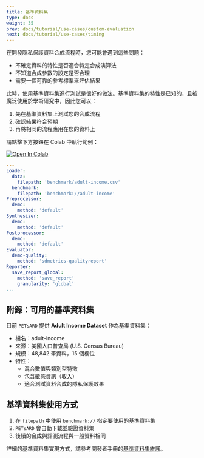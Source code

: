 ```yaml
---
title: 基準資料集
type: docs
weight: 35
prev: docs/tutorial/use-cases/custom-evaluation
next: docs/tutorial/use-cases/timing
---
```



在開發隱私保護資料合成流程時，您可能會遇到這些問題：
  - 不確定資料的特性是否適合特定合成演算法
  - 不知道合成參數的設定是否合理
  - 需要一個可靠的參考標準來評估結果

此時，使用基準資料集進行測試是很好的做法。基準資料集的特性是已知的，且被廣泛使用於學術研究中，因此您可以：
  1. 先在基準資料集上測試您的合成流程
  2. 確認結果符合預期
  3. 再將相同的流程應用在您的資料上

請點擊下方按鈕在 Colab 中執行範例：

[![Open In Colab](https://colab.research.google.com/assets/colab-badge.svg)](https://colab.research.google.com/github/nics-tw/petsard/blob/main/demo/use-cases/benchmark-datasets.ipynb)

```yaml
---
Loader:
  data:
    filepath: 'benchmark/adult-income.csv'
  benchmark:
    filepath: 'benchmark://adult-income'
Preprocessor:
  demo:
    method: 'default'
Synthesizer:
  demo:
    method: 'default'
Postprocessor:
  demo:
    method: 'default'
Evaluator:
  demo-quality:
    method: 'sdmetrics-qualityreport'
Reporter:
  save_report_global:
    method: 'save_report'
    granularity: 'global'
...
```

## 附錄：可用的基準資料集

目前 `PETsARD` 提供 **Adult Income Dataset** 作為基準資料集：

  - 檔名：adult-income
  - 來源：美國人口普查局 (U.S. Census Bureau)
  - 規模：48,842 筆資料，15 個欄位
  - 特性：
    - 混合數值與類別型特徵
    - 包含敏感資訊（收入）
    - 適合測試資料合成的隱私保護效果

## 基準資料集使用方式

  1. 在 `filepath` 中使用 `benchmark://` 指定要使用的基準資料集
  2. `PETsARD` 會自動下載並驗證資料集
  3. 後續的合成與評測流程與一般資料相同

詳細的基準資料集實現方式，請參考開發者手冊的[基準資料集維護](docs/developer-guide/benchmark-datasets/)。